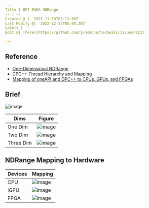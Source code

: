 ```yaml
---
Title | OPT PARA NDRange
-- | --
Created @ | `2021-11-19T01:12:36Z`
Last Modify @| `2022-12-22T05:48:20Z`
Labels | ``
Edit @| [here](https://github.com/junxnone/techwiki/issues/221)

---
```

## Reference
- [One-Dimensional NDRange](https://www.xilinx.com/html_docs/xilinx2017_4/sdaccel_doc/ece1504034297316.html)
- [DPC++ Thread Hierarchy and Mapping](https://www.intel.com/content/www/us/en/develop/documentation/oneapi-gpu-optimization-guide/top/thread-mapping.html)
- [Mapping of oneAPI and DPC++ to CPUs, GPUs, and FPGAs](https://www.intel.com/content/www/us/en/developer/articles/technical/comparing-cpus-gpus-and-fpgas-for-oneapi.html?wapkw=NDRANGE#gs.ivap1r)


## Brief


![image](https://user-images.githubusercontent.com/2216970/141645331-c69a9cdb-ae77-40c5-83c4-182faaf7c234.png)


Dims | Figure
-- | --
One Dim | ![image](https://user-images.githubusercontent.com/2216970/142524016-84a667ec-7c37-4881-b3c4-c612bd77f963.png)
Two Dim | ![image](https://user-images.githubusercontent.com/2216970/142524708-5f69b20d-2683-4189-b03e-148e054eb95f.png)
Three Dim | ![image](https://user-images.githubusercontent.com/2216970/142524937-881aa871-d0f3-4c53-abd8-7ea59b4b3b49.png)


## NDRange Mapping to Hardware

Devices | Mapping
-- | --
CPU | ![image](https://user-images.githubusercontent.com/2216970/146120540-25781497-6827-42df-804e-a7827c3ab93d.png)
iGPU | ![image](https://user-images.githubusercontent.com/2216970/142132985-86a8e414-1596-4378-9069-d8609d0f329f.png)
FPGA | ![image](https://user-images.githubusercontent.com/2216970/146120629-aef3232d-7d90-4930-96b5-0917e11d195a.png)

